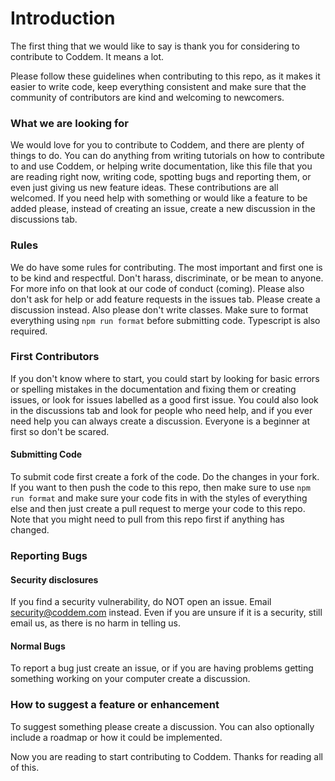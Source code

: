 # Introduction

The first thing that we would like to say is thank you for considering to contribute to Coddem. It means a lot.

Please follow these guidelines when contributing to this repo, as it makes it easier to write code, keep everything consistent and make sure that the community of contributors are kind and welcoming to newcomers.

### What we are looking for

We would love for you to contribute to Coddem, and there are plenty of things to do. You can do anything from writing tutorials on how to contribute to and use Coddem, or helping write documentation, like this file that you are reading right now, writing code, spotting bugs and reporting them, or even just giving us new feature ideas. These contributions are all welcomed. If you need help with something or would like a feature to be added please, instead of creating an issue, create a new discussion in the discussions tab.

### Rules

We do have some rules for contributing. The most important and first one is to be kind and respectful. Don't harass, discriminate, or be mean to anyone. For more info on that look at our code of conduct (coming). Please also don't ask for help or add feature requests in the issues tab. Please create a discussion instead. Also please don't write classes. Make sure to format everything using `npm run format` before submitting code. Typescript is also required.

### First Contributors

If you don't know where to start, you could start by looking for basic errors or spelling mistakes in the documentation and fixing them or creating issues, or look for issues labelled as a good first issue. You could also look in the discussions tab and look for people who need help, and if you ever need help you can always create a discussion. Everyone is a beginner at first so don't be scared.

#### Submitting Code

To submit code first create a fork of the code. Do the changes in your fork. If you want to then push the code to this repo, then make sure to use `npm run format` and make sure your code fits in with the styles of everything else and then just create a pull request to merge your code to this repo. Note that you might need to pull from this repo first if anything has changed.

### Reporting Bugs

#### Security disclosures

If you find a security vulnerability, do NOT open an issue. Email security@coddem.com instead. Even if you are unsure if it is a security, still email us, as there is no harm in telling us.


#### Normal Bugs

To report a bug just create an issue, or if you are having problems getting something working on your computer create a discussion.

### How to suggest a feature or enhancement

To suggest something please create a discussion. You can also optionally include a roadmap or how it could be implemented.

Now you are reading to start contributing to Coddem. Thanks for reading all of this.